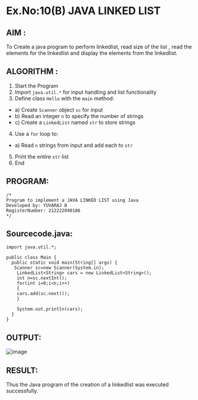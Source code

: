 # Ex.No:10(B) JAVA LINKED LIST

## AIM :

To Create a java program to perform linkedlist, read size of the list , read the elements for the linkedlist and display the elements from the linkedlist.

## ALGORITHM :

1. Start the Program
2. Import `java.util.*` for input handling and list functionality
3. Define class `Hello` with the `main` method:

- a) Create `Scanner` object `sc` for input
- b) Read an integer `n` to specify the number of strings
- c) Create a `LinkedList` named `str` to store strings

4. Use a `for` loop to:

- a) Read `n` strings from input and add each to `str`

5. Print the entire `str` list
6. End

## PROGRAM:

```
/*
Program to implement a JAVA LINKED LIST using Java
Developed by: YUVARAJ B
RegisterNumber: 212222040186
*/
```

## Sourcecode.java:

```
import java.util.*;

public class Main {
  public static void main(String[] args) {
   Scanner sc=new Scanner(System.in);
    LinkedList<String> cars = new LinkedList<String>();
    int n=sc.nextInt();
    for(int i=0;i<n;i++)
    {
    cars.add(sc.next());
    }

    System.out.println(cars);
  }
}
```

## OUTPUT:

![image](https://github.com/user-attachments/assets/a1458585-6650-4f08-83df-95aeb4bf8b84)

## RESULT:

Thus the Java program of the creation of a linkedlist was executed successfully.
